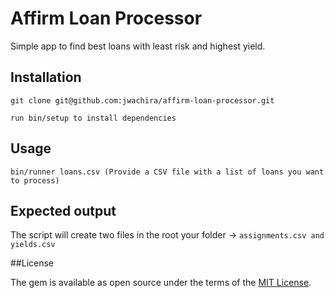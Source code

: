# Affirm Loan Processor
Simple app to find best loans with least risk and highest yield.

## Installation

```
git clone git@github.com:jwachira/affirm-loan-processor.git

run bin/setup to install dependencies

````

## Usage

```
bin/runner loans.csv (Provide a CSV file with a list of loans you want to process)

```


## Expected output
The script will create two files in the root your folder -> `assignments.csv and yields.csv`


##License

The gem is available as open source under the terms of the [MIT License](http://opensource.org/licenses/MIT).
